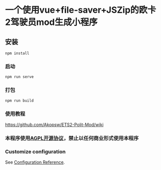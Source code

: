 # 一个使用vue+file-saver+JSZip的欧卡2驾驶员mod生成小程序

## 安装
```
npm install
```

### 启动
```
npm run serve
```

### 打包
```
npm run build
```

### 使用教程
https://github.com/Akopsw/ETS2-Polit-Mod/wiki

### 本程序使用[AGPL开源协议](https://www.gnu.org/licenses/agpl-3.0.html)，禁止以任何商业形式使用本程序

### Customize configuration
See [Configuration Reference](https://cli.vuejs.org/config/).
